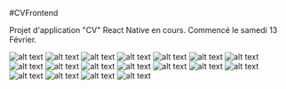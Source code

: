 #CVFrontend

Projet d'application "CV" React Native en cours. Commencé le samedi 13 Février. 

![alt text](https://res.cloudinary.com/drchl4shw/image/upload/v1614029802/CV1_inhd2o.png)
![alt text](https://res.cloudinary.com/drchl4shw/image/upload/v1614029802/CV2_ykkdo6.png)
![alt text](https://res.cloudinary.com/drchl4shw/image/upload/v1614029802/CV3_grhp0u.png)
![alt text](https://res.cloudinary.com/drchl4shw/image/upload/v1614029803/CV4_p81lqx.png)
![alt text](https://res.cloudinary.com/drchl4shw/image/upload/v1614029802/CV5_yfudd7.png)
![alt text](https://res.cloudinary.com/drchl4shw/image/upload/v1614029802/CV6_rb0wjy.png)
![alt text](https://res.cloudinary.com/drchl4shw/image/upload/v1614029802/CV7_rkcajv.png)
![alt text](https://res.cloudinary.com/drchl4shw/image/upload/v1614209101/CV8_rifxqz.png)
![alt text](https://res.cloudinary.com/drchl4shw/image/upload/v1614209102/CV9_cm2ekn.png)
![alt text](https://res.cloudinary.com/drchl4shw/image/upload/v1614209101/CV10_nycvsd.png)
![alt text](https://res.cloudinary.com/drchl4shw/image/upload/v1614209101/CV11_dm4oqy.png)
![alt text](https://res.cloudinary.com/drchl4shw/image/upload/v1614286179/CV13_byd2it.png)
![alt text](https://res.cloudinary.com/drchl4shw/image/upload/v1614286180/CV14_aqarsg.png)
![alt text](https://res.cloudinary.com/drchl4shw/image/upload/v1614286181/CV15_kgwsxu.png)
![alt text](https://res.cloudinary.com/drchl4shw/image/upload/v1614286183/CV16_x8vben.png)
![alt text](https://res.cloudinary.com/drchl4shw/image/upload/v1614286182/CV17_lqyxoy.png)
![alt text](https://res.cloudinary.com/drchl4shw/image/upload/v1614364042/CV17_pv570u.png)
![alt text](https://res.cloudinary.com/drchl4shw/image/upload/v1614364042/CV18_bprtqy.png)




